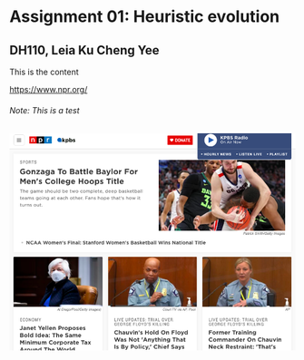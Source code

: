# Assignment 01: Heuristic evolution 
## DH110, Leia Ku Cheng Yee

This is the content 

https://www.npr.org/

###### Note: This is a test

![NPR screen capture](NPRScreenCapture.png)
